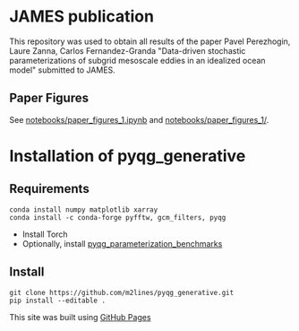 # JAMES publication
This repository was used to obtain all results of the paper Pavel Perezhogin, Laure Zanna, Carlos Fernandez-Granda "Data-driven stochastic parameterizations of subgrid mesoscale eddies in an idealized ocean model" submitted to JAMES. 
## Paper Figures
See [notebooks/paper_figures_1.ipynb](https://github.com/m2lines/pyqg_generative/blob/master/notebooks/paper_figures_1.ipynb) and [notebooks/paper_figures_1/](https://github.com/m2lines/pyqg_generative/tree/master/notebooks/paper_figures_1).

# Installation of pyqg_generative
## Requirements
```
conda install numpy matplotlib xarray
conda install -c conda-forge pyfftw, gcm_filters, pyqg
```
* Install Torch 
* Optionally, install [pyqg_parameterization_benchmarks](https://github.com/m2lines/pyqg_parameterization_benchmarks)

## Install
```
git clone https://github.com/m2lines/pyqg_generative.git
pip install --editable .
```
This site was built using [GitHub Pages](https://pages.github.com/)
